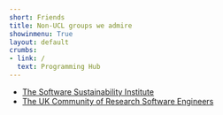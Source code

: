 ```yaml
---
short: Friends
title: Non-UCL groups we admire 
showinmenu: True
layout: default
crumbs:
- link: /
  text: Programming Hub
---
```


* [The Software Sustainability Institute](http://software.ac.uk)
* [The UK Community of Research Software Engineers](http://rse.ac.uk)
